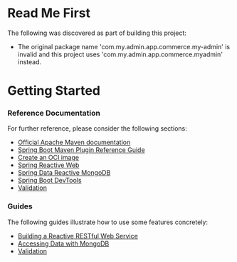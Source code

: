 # Read Me First
The following was discovered as part of building this project:

* The original package name 'com.my.admin.app.commerce.my-admin' is invalid and this project uses 'com.my.admin.app.commerce.myadmin' instead.

# Getting Started

### Reference Documentation
For further reference, please consider the following sections:

* [Official Apache Maven documentation](https://maven.apache.org/guides/index.html)
* [Spring Boot Maven Plugin Reference Guide](https://docs.spring.io/spring-boot/docs/2.6.5/maven-plugin/reference/html/)
* [Create an OCI image](https://docs.spring.io/spring-boot/docs/2.6.5/maven-plugin/reference/html/#build-image)
* [Spring Reactive Web](https://docs.spring.io/spring-boot/docs/2.6.5/reference/htmlsingle/#web.reactive)
* [Spring Data Reactive MongoDB](https://docs.spring.io/spring-boot/docs/2.6.5/reference/htmlsingle/#boot-features-mongodb)
* [Spring Boot DevTools](https://docs.spring.io/spring-boot/docs/2.6.5/reference/htmlsingle/#using-boot-devtools)
* [Validation](https://docs.spring.io/spring-boot/docs/2.6.5/reference/htmlsingle/#boot-features-validation)

### Guides
The following guides illustrate how to use some features concretely:

* [Building a Reactive RESTful Web Service](https://spring.io/guides/gs/reactive-rest-service/)
* [Accessing Data with MongoDB](https://spring.io/guides/gs/accessing-data-mongodb/)
* [Validation](https://spring.io/guides/gs/validating-form-input/)


